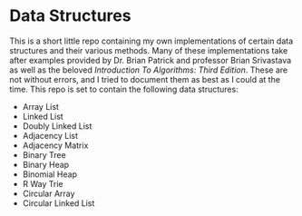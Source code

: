 <h1> Data Structures </h1>

This is a short little repo containing my own implementations of certain data structures and their various methods. Many of these implementations take after examples provided by Dr. Brian Patrick and professor Brian Srivastava as well as the beloved *Introduction To Algorithms: Third Edition*. These are not without errors, and I tried to document them as best as I could at the time. This repo is set to contain the following data structures:

<ul> 
    <li>Array List</li>
    <li>Linked List</li>
    <li>Doubly Linked List</li>
    <li>Adjacency List</li>
    <li>Adjacency Matrix</li>
    <li>Binary Tree</li>
    <li>Binary Heap</li>
    <li>Binomial Heap</li>
    <li>R Way Trie</li>
    <li>Circular Array</li>
    <li>Circular Linked List</li>
</ul>


